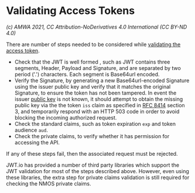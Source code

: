 
# Validating Access Tokens
_(c) AMWA 2021, CC Attribution-NoDerivatives 4.0 International (CC BY-ND 4.0)_

There are number of steps needed to be considered while [validating the access token](https://specs.amwa.tv/is-10/branches/main/docs/4.5._Behaviour_-_Resource_Servers.html#validation-of-access-token). 

- Check that the JWT is well formed , such as JWT contains three segments, Header, Payload and Signature, and are separated by two period ('.') characters. Each segment is Base64url encoded.    
- Verify the Signature, by generating a new Base64url-encoded Signature using the issuer public key and verify that it matches the original Signature, to ensure the token has not been tampered.  In event the issuer [public key](https://specs.amwa.tv/is-10/branches/main/docs/4.5._Behaviour_-_Resource_Servers.html#public-keys) is not known, it should attempt to obtain the missing public key via the the token `iss` claim as specified in [RFC 8414](https://tools.ietf.org/html/rfc8414 "OAuth 2.0 Authorization Server Metadata") section 3, and temporarily respond with an HTTP 503 code in order to avoid blocking the incoming authorized request.
- Check the standard claims, such as token expiration `exp` and token audience `aud`.
- Check the private claims, to verify whether it has permission for accessing the API.

If any of these steps fail, then the associated request must be rejected.

JWT.io has provided a number of third party libraries which support the JWT validation for most of the steps described above. However, even using these libraries, the extra step for private claims validation is still required for checking the NMOS private claims.
